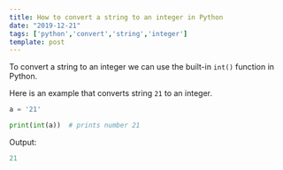 ```yaml
---
title: How to convert a string to an integer in Python
date: "2019-12-21"
tags: ['python','convert','string','integer']
template: post
---
```


To convert a string to an integer we can use the built-in `int()` function in Python.

Here is an example that converts string `21` to an integer.

```python
a = '21'

print(int(a))  # prints number 21
```

Output:

```python
21
```
